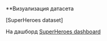 ﻿\*\*Визуализация датасета

[SuperHeroes dataset]

На дашборд [SuperHeroes dashboard](https://datalens.yandex.ru/tyn6orzamtgok-superheroes-dashboard)
